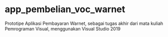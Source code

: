 # app_pembelian_voc_warnet
Prototipe Aplikasi Pembayaran Warnet, sebagai tugas akhir dari mata kuliah Pemrograman Visual, menggunakan Visual Studio 2019
